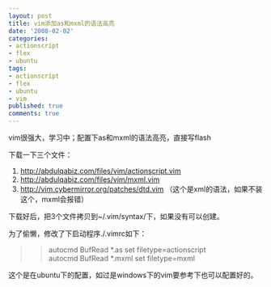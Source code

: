 ```yaml
---
layout: post
title: vim添加as和mxml的语法高亮
date: '2008-02-02'
categories:
- actionscript
- flex
- ubuntu
tags:
- actionscript
- flex
- ubuntu
- vim
published: true
comments: true
---
```

<p> vim很强大，学习中；配置下as和mxml的语法高亮，直接写flash</p>

<p>下载一下三个文件：
<ol>
	<li><a href="http://abdulqabiz.com/files/vim/actionscript.vim" target="_blank">http://abdulqabiz.com/files/vim/actionscript.vim</a></li>
	<li><a href="http://abdulqabiz.com/files/vim/mxml.vim" target="_blank">http://abdulqabiz.com/files/vim/mxml.vim</a></li>
	<li><a href="http://vim.cybermirror.org/patches/dtd.vim" target="_blank">http://vim.cybermirror.org/patches/dtd.vim</a> （这个是xml的语法，如果不装这个，mxml会报错）</li>
</ol>
下载好后，把3个文件拷贝到~/.vim/syntax/下，如果没有可以创建。</p>

<p>为了偷懒，修改了下启动程序./.vimrc如下：
<blockquote>
<blockquote> 		autocmd BufRead *.as set filetype=actionscript<br />
autocmd BufRead *.mxml set filetype=mxml</blockquote>
</blockquote>
这个是在ubuntu下的配置，如过是windows下的vim要参考下也可以配置好的。
<blockquote>
<blockquote></blockquote>
</blockquote></p>
